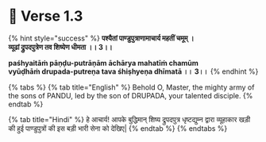 # 📜 Verse 1.3

{% hint style="success" %}
**पश्यैतां पाण्डुपुत्राणामाचार्य महतीं चमूम् ।**\
**व्यूढां द्रुपदपुत्रेण तव शिष्येण धीमता ।। 3।।**



**paśhyaitāṁ pāṇḍu-putrāṇām āchārya mahatīṁ chamūm**\
**vyūḍhāṁ drupada-putreṇa tava śhiṣhyeṇa dhīmatā ।। 3।।**
{% endhint %}

{% tabs %}
{% tab title="English" %}
Behold O, Master, the mighty army of the sons of PANDU, led by the son of DRUPADA, your talented disciple.
{% endtab %}

{% tab title="Hindi" %}
हे आचार्य! आपके बुद्धिमान्‌ शिष्य द्रुपदपुत्र धृष्टद्युम्न द्वारा व्यूहाकार खड़ी की हुई पाण्डुपुत्रों की इस बड़ी भारी सेना को देखिए|
{% endtab %}
{% endtabs %}

